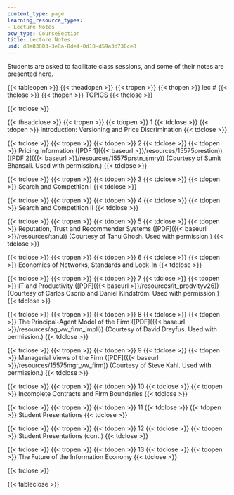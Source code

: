 ```yaml
---
content_type: page
learning_resource_types:
- Lecture Notes
ocw_type: CourseSection
title: Lecture Notes
uid: d8a83803-3e8a-8de4-0d18-d59a3d730ce8
---
```


Students are asked to facilitate class sessions, and some of their notes are presented here.

{{< tableopen >}}
{{< theadopen >}}
{{< tropen >}}
{{< thopen >}}
lec #
{{< thclose >}}
{{< thopen >}}
TOPICS
{{< thclose >}}

{{< trclose >}}

{{< theadclose >}}
{{< tropen >}}
{{< tdopen >}}
1
{{< tdclose >}}
{{< tdopen >}}
Introduction: Versioning and Price Discrimination
{{< tdclose >}}

{{< trclose >}}
{{< tropen >}}
{{< tdopen >}}
2
{{< tdclose >}}
{{< tdopen >}}
Pricing Information ([PDF 1]({{< baseurl >}}/resources/15575prestion)) ([PDF 2]({{< baseurl >}}/resources/15575prstn_smry)) (Courtesy of Sumit Bhansali. Used with permission.)
{{< tdclose >}}

{{< trclose >}}
{{< tropen >}}
{{< tdopen >}}
3
{{< tdclose >}}
{{< tdopen >}}
Search and Competition I
{{< tdclose >}}

{{< trclose >}}
{{< tropen >}}
{{< tdopen >}}
4
{{< tdclose >}}
{{< tdopen >}}
Search and Competition II
{{< tdclose >}}

{{< trclose >}}
{{< tropen >}}
{{< tdopen >}}
5
{{< tdclose >}}
{{< tdopen >}}
Reputation, Trust and Recommender Systems ([PDF]({{< baseurl >}}/resources/tanu)) (Courtesy of Tanu Ghosh. Used with permission.)
{{< tdclose >}}

{{< trclose >}}
{{< tropen >}}
{{< tdopen >}}
6
{{< tdclose >}}
{{< tdopen >}}
Economics of Networks, Standards and Lock-In
{{< tdclose >}}

{{< trclose >}}
{{< tropen >}}
{{< tdopen >}}
7
{{< tdclose >}}
{{< tdopen >}}
IT and Productivity ([PDF]({{< baseurl >}}/resources/it_prodvityv26)) (Courtesy of Carlos Osorio and Daniel Kindström. Used with permission.)
{{< tdclose >}}

{{< trclose >}}
{{< tropen >}}
{{< tdopen >}}
8
{{< tdclose >}}
{{< tdopen >}}
The Principal-Agent Model of the Firm ([PDF]({{< baseurl >}}/resources/ag_vw_firm_impli)) (Courtesy of David Dreyfus. Used with permission.)
{{< tdclose >}}

{{< trclose >}}
{{< tropen >}}
{{< tdopen >}}
9
{{< tdclose >}}
{{< tdopen >}}
Managerial Views of the Firm ([PDF]({{< baseurl >}}/resources/15575mgr_vw_firm)) (Courtesy of Steve Kahl. Used with permission.)
{{< tdclose >}}

{{< trclose >}}
{{< tropen >}}
{{< tdopen >}}
10
{{< tdclose >}}
{{< tdopen >}}
Incomplete Contracts and Firm Boundaries
{{< tdclose >}}

{{< trclose >}}
{{< tropen >}}
{{< tdopen >}}
11
{{< tdclose >}}
{{< tdopen >}}
Student Presentations
{{< tdclose >}}

{{< trclose >}}
{{< tropen >}}
{{< tdopen >}}
12
{{< tdclose >}}
{{< tdopen >}}
Student Presentations (cont.)
{{< tdclose >}}

{{< trclose >}}
{{< tropen >}}
{{< tdopen >}}
13
{{< tdclose >}}
{{< tdopen >}}
The Future of the Information Economy
{{< tdclose >}}

{{< trclose >}}

{{< tableclose >}}